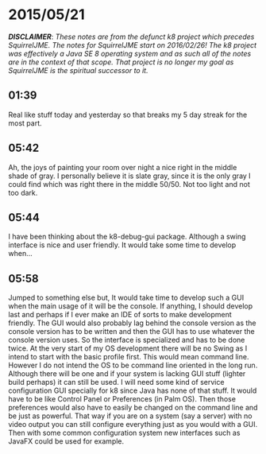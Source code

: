 # 2015/05/21

***DISCLAIMER***: _These notes are from the defunct k8 project which_
_precedes SquirrelJME. The notes for SquirrelJME start on 2016/02/26!_
_The k8 project was effectively a Java SE 8 operating system and as such_
_all of the notes are in the context of that scope. That project is no_
_longer my goal as SquirrelJME is the spiritual successor to it._

## 01:39

Real like stuff today and yesterday so that breaks my 5 day streak for the
most part.

## 05:42

Ah, the joys of painting your room over night a nice right in the middle shade
of gray. I personally believe it is slate gray, since it is the only gray I
could find which was right there in the middle 50/50. Not too light and not
too dark.

## 05:44

I have been thinking about the k8-debug-gui package. Although a swing
interface is nice and user friendly. It would take some time to develop
when...

## 05:58

Jumped to something else but, It would take time to develop such a GUI when
the main usage of it will be the console. If anything, I should develop last
and perhaps if I ever make an IDE of sorts to make development friendly. The
GUI would also probably lag behind the console version as the console version
has to be written and then the GUI has to use whatever the console version
uses. So the interface is specialized and has to be done twice. At the very
start of my OS development there will be no Swing as I intend to start with
the basic profile first. This would mean command line. However I do not intend
the OS to be command line oriented in the long run. Although there will be one
and if your system is lacking GUI stuff (lighter build perhaps) it can still
be used. I will need some kind of service configuration GUI specially for k8
since Java has none of that stuff. It would have to be like Control Panel or
Preferences (in Palm OS). Then those preferences would also have to easily be
changed on the command line and be just as powerful. That way if you are on a
system (say a server) with no video output you can still configure everything
just as you would with a GUI. Then with some common configuration system new
interfaces such as JavaFX could be used for example.

